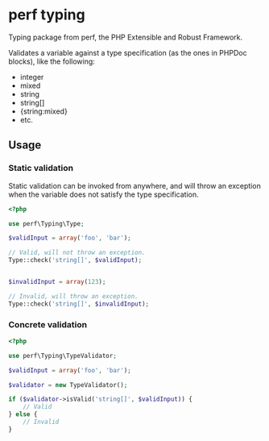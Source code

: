 perf typing
============

Typing package from perf, the PHP Extensible and Robust Framework.

Validates a variable against a type specification (as the ones in PHPDoc blocks), like the following:
- integer
- mixed
- string
- string[]
- {string:mixed}
- etc.

## Usage

### Static validation

Static validation can be invoked from anywhere, and will throw an exception when the variable does not satisfy the type specification.

```php
<?php

use perf\Typing\Type;

$validInput = array('foo', 'bar');

// Valid, will not throw an exception.
Type::check('string[]', $validInput);


$invalidInput = array(123);

// Invalid, will throw an exception.
Type::check('string[]', $invalidInput);
```

### Concrete validation

```php
<?php

use perf\Typing\TypeValidator;

$validInput = array('foo', 'bar');

$validator = new TypeValidator();

if ($validator->isValid('string[]', $validInput)) {
	// Valid
} else {
	// Invalid
}
```
